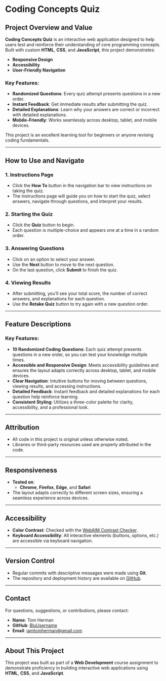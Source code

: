 # Coding Concepts Quiz

## Project Overview and Value

**Coding Concepts Quiz** is an interactive web application designed to help users test and reinforce their understanding of core programming concepts. Built with custom **HTML**, **CSS**, and **JavaScript**, this project demonstrates:

- **Responsive Design**
- **Accessibility**
- **User-Friendly Navigation**

### Key Features:
- **Randomized Questions**: Every quiz attempt presents questions in a new order.
- **Instant Feedback**: Get immediate results after submitting the quiz.
- **Detailed Explanations**: Learn why your answers are correct or incorrect with detailed explanations.
- **Mobile-Friendly**: Works seamlessly across desktop, tablet, and mobile devices.

This project is an excellent learning tool for beginners or anyone revising coding fundamentals.

---

## How to Use and Navigate

### 1. **Instructions Page**
- Click the **How To** button in the navigation bar to view instructions on taking the quiz.
- The instructions page will guide you on how to start the quiz, select answers, navigate through questions, and interpret your results.

### 2. **Starting the Quiz**
- Click the **Quiz** button to begin.
- Each question is multiple-choice and appears one at a time in a random order.

### 3. **Answering Questions**
- Click on an option to select your answer.
- Use the **Next** button to move to the next question.
- On the last question, click **Submit** to finish the quiz.

### 4. **Viewing Results**
- After submitting, you’ll see your total score, the number of correct answers, and explanations for each question.
- Use the **Retake Quiz** button to try again with a new question order.

---

## Feature Descriptions

### Key Features:
- **10 Randomized Coding Questions**: Each quiz attempt presents questions in a new order, so you can test your knowledge multiple times.
- **Accessible and Responsive Design**: Meets accessibility guidelines and ensures the layout adapts correctly across desktop, tablet, and mobile devices.
- **Clear Navigation**: Intuitive buttons for moving between questions, viewing results, and accessing instructions.
- **Detailed Feedback**: Instant feedback and detailed explanations for each question help reinforce learning.
- **Consistent Styling**: Utilizes a three-color palette for clarity, accessibility, and a professional look.

---

## Attribution

- All code in this project is original unless otherwise noted.
- Libraries or third-party resources used are properly attributed in the code.

---

## Responsiveness

- **Tested on**: 
  - **Chrome**, **Firefox**, **Edge**, and **Safari**
- The layout adapts correctly to different screen sizes, ensuring a seamless experience across devices.

---

## Accessibility

- **Color Contrast**: Checked with the [WebAIM Contrast Checker](https://webaim.org/resources/contrastchecker/).
- **Keyboard Accessibility**: All interactive elements (buttons, options, etc.) are accessible via keyboard navigation.

---

## Version Control

- Regular commits with descriptive messages were made using **Git**.
- The repository and deployment history are available on [GitHub](https://github.com/BluUsername).

---

## Contact

For questions, suggestions, or contributions, please contact:

- **Name**: Tom Herman
- **GitHub**: [BluUsername](https://github.com/BluUsername)
- **Email**: [iamtomherman@gmail.com](mailto:iamtomherman@gmail.com)

---

## About This Project

This project was built as part of a **Web Development** course assignment to demonstrate proficiency in building interactive web applications using **HTML**, **CSS**, and **JavaScript**.
